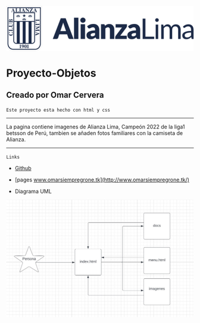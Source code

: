 ![Hola](./img/logo.svg)

# Proyecto-Objetos

## Creado por Omar Cervera

`Este proyecto esta hecho con html y css`

---

La pagina contiene imagenes de Alianza Lima, Campeón 2022 de la liga1 betsson de Perú, tambien se añaden fotos familiares con la camiseta de Alianza.

---

`Links`

- [Github](https://github.com/omarerick/Proyecto-Objetos)

- [pages www.omarsiempregrone.tk](http://www.omarsiempregrone.tk/)

- Diagrama UML

![Diagrama](./docs/diagramauml.jpg)

